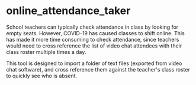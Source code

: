 # online_attendance_taker
School teachers can typically check attendance in class by looking for empty seats. However, COVID-19 has caused classes to shift online. This has made it more time consuming to check attendance, since teachers would need to cross reference the list of video chat attendees with their class roster multiple times a day.

This tool is designed to import a folder of text files (exported from video chat software), and cross reference them against the teacher's class roster to quickly see who is absent.
